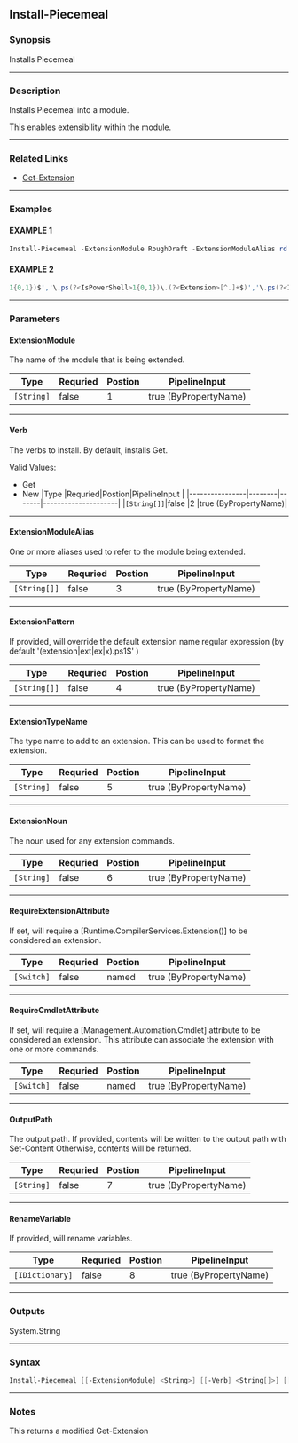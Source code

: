 
Install-Piecemeal
-----------------
### Synopsis
Installs Piecemeal

---
### Description

Installs Piecemeal into a module.

This enables extensibility within the module.

---
### Related Links
* [Get-Extension](Get-Extension.md)
---
### Examples
#### EXAMPLE 1
```PowerShell
Install-Piecemeal -ExtensionModule RoughDraft -ExtensionModuleAlias rd -ExtensionTypeName RoughDraft.Extension
```

#### EXAMPLE 2
```PowerShell
1{0,1})$','\.ps(?<IsPowerShell>1{0,1})\.(?<Extension>[^.]+$)','\.ps(?<IsPowerShell>1{0,1})$' -OutputPath '.\Get-PipeScript.ps1' -RenameVariable @{ExtensionPath='PipeScriptPath'}
```

---
### Parameters
#### **ExtensionModule**

The name of the module that is being extended.



|Type          |Requried|Postion|PipelineInput        |
|--------------|--------|-------|---------------------|
|```[String]```|false   |1      |true (ByPropertyName)|
---
#### **Verb**

The verbs to install.  By default, installs Get.



Valid Values:

* Get
* New
|Type            |Requried|Postion|PipelineInput        |
|----------------|--------|-------|---------------------|
|```[String[]]```|false   |2      |true (ByPropertyName)|
---
#### **ExtensionModuleAlias**

One or more aliases used to refer to the module being extended.



|Type            |Requried|Postion|PipelineInput        |
|----------------|--------|-------|---------------------|
|```[String[]]```|false   |3      |true (ByPropertyName)|
---
#### **ExtensionPattern**

If provided, will override the default extension name regular expression
(by default '(extension|ext|ex|x)\.ps1$' )



|Type            |Requried|Postion|PipelineInput        |
|----------------|--------|-------|---------------------|
|```[String[]]```|false   |4      |true (ByPropertyName)|
---
#### **ExtensionTypeName**

The type name to add to an extension.  This can be used to format the extension.



|Type          |Requried|Postion|PipelineInput        |
|--------------|--------|-------|---------------------|
|```[String]```|false   |5      |true (ByPropertyName)|
---
#### **ExtensionNoun**

The noun used for any extension commands.



|Type          |Requried|Postion|PipelineInput        |
|--------------|--------|-------|---------------------|
|```[String]```|false   |6      |true (ByPropertyName)|
---
#### **RequireExtensionAttribute**

If set, will require a [Runtime.CompilerServices.Extension()] to be considered an extension.



|Type          |Requried|Postion|PipelineInput        |
|--------------|--------|-------|---------------------|
|```[Switch]```|false   |named  |true (ByPropertyName)|
---
#### **RequireCmdletAttribute**

If set, will require a [Management.Automation.Cmdlet] attribute to be considered an extension.
This attribute can associate the extension with one or more commands.



|Type          |Requried|Postion|PipelineInput        |
|--------------|--------|-------|---------------------|
|```[Switch]```|false   |named  |true (ByPropertyName)|
---
#### **OutputPath**

The output path.
If provided, contents will be written to the output path with Set-Content
Otherwise, contents will be returned.



|Type          |Requried|Postion|PipelineInput        |
|--------------|--------|-------|---------------------|
|```[String]```|false   |7      |true (ByPropertyName)|
---
#### **RenameVariable**

If provided, will rename variables.



|Type               |Requried|Postion|PipelineInput        |
|-------------------|--------|-------|---------------------|
|```[IDictionary]```|false   |8      |true (ByPropertyName)|
---
### Outputs
System.String


---
### Syntax
```PowerShell
Install-Piecemeal [[-ExtensionModule] <String>] [[-Verb] <String[]>] [[-ExtensionModuleAlias] <String[]>] [[-ExtensionPattern] <String[]>] [[-ExtensionTypeName] <String>] [[-ExtensionNoun] <String>] [-RequireExtensionAttribute] [-RequireCmdletAttribute] [[-OutputPath] <String>] [[-RenameVariable] <IDictionary>] [<CommonParameters>]
```
---
### Notes
This returns a modified Get-Extension



